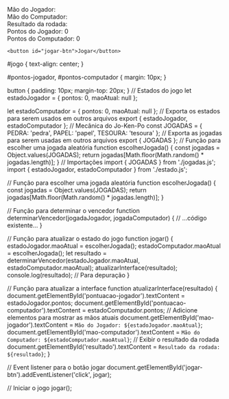 <!DOCTYPE html>
<html lang="pt">
<head>
  <meta charset="UTF-8">
  <title>Yu-Gi-Oh Jo-Ken-Po</title>
  <link rel="stylesheet" href="styles.css">
</head>
<body>         <!-- ...restante do HTML... -->
<div id="mao-jogador">Mão do Jogador: </div>
<div id="mao-computador">Mão do Computador: </div>
<div id="resultado">Resultado da rodada: </div>
<!-- ...restante do HTML... -->

  <div id="jogo">
  <div id="pontos-jogador">Pontos do Jogador: <span id="pontuacao-jogador">0</span></div>
  <div id="pontos-computador">Pontos do Computador: <span id="pontuacao-computador">0</span></div>
  <!-- ... -->
</div>

    <button id="jogar-btn">Jogar</button>
  </div>
  <script src="app.js"></script>
</body>
</html>
#jogo {
  text-align: center;
}

#pontos-jogador, #pontos-computador {
  margin: 10px;
}

button {
  padding: 10px;
  margin-top: 20px;
}
// Estados do jogo
let estadoJogador = {
  pontos: 0,
  maoAtual: null
};

let estadoComputador = {
  pontos: 0,
  maoAtual: null
};
// Exporta os estados para serem usados em outros arquivos
export { estadoJogador, estadoComputador };
// Mecânica do Jo-Ken-Po
const JOGADAS = {
  PEDRA: 'pedra',
  PAPEL: 'papel',
  TESOURA: 'tesoura'
};
// Exporta as jogadas para serem usadas em outros arquivos
export { JOGADAS };
// Função para escolher uma jogada aleatória
function escolherJogada() {
  const jogadas = Object.values(JOGADAS);
  return jogadas[Math.floor(Math.random() * jogadas.length)];
}
// Importações
import { JOGADAS } from './jogadas.js';
import { estadoJogador, estadoComputador } from './estado.js';

// Função para escolher uma jogada aleatória
function escolherJogada() {
  const jogadas = Object.values(JOGADAS);
  return jogadas[Math.floor(Math.random() * jogadas.length)];
}

// Função para determinar o vencedor
function determinarVencedor(jogadaJogador, jogadaComputador) {
  // ...código existente...
}

// Função para atualizar o estado do jogo
function jogar() {
  estadoJogador.maoAtual = escolherJogada();
  estadoComputador.maoAtual = escolherJogada();
  let resultado = determinarVencedor(estadoJogador.maoAtual, estadoComputador.maoAtual);
  atualizarInterface(resultado);
  console.log(resultado); // Para depuração
}

// Função para atualizar a interface
function atualizarInterface(resultado) {
  document.getElementById('pontuacao-jogador').textContent = estadoJogador.pontos;
  document.getElementById('pontuacao-computador').textContent = estadoComputador.pontos;
  // Adicione elementos para mostrar as mãos atuais
  document.getElementById('mao-jogador').textContent = `Mão do Jogador: ${estadoJogador.maoAtual}`;
  document.getElementById('mao-computador').textContent = `Mão do Computador: ${estadoComputador.maoAtual}`;
  // Exibir o resultado da rodada
  document.getElementById('resultado').textContent = `Resultado da rodada: ${resultado}`;
}

// Event listener para o botão jogar
document.getElementById('jogar-btn').addEventListener('click', jogar);

// Iniciar o jogo
jogar();
